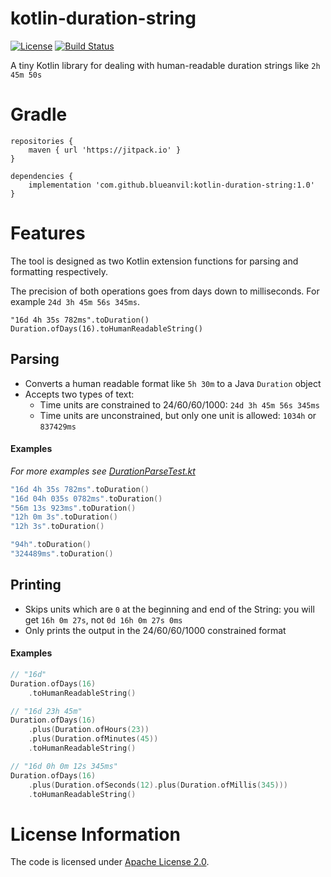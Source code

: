 # kotlin-duration-string
[![License](https://img.shields.io/badge/License-Apache%202.0-blue.svg)](https://opensource.org/licenses/Apache-2.0)
[![Build Status](https://travis-ci.com/blueanvil/kotlin-duration-string.svg?branch=master)](https://travis-ci.com/blueanvil/kotlin-duration-string)

A tiny Kotlin library for dealing with human-readable duration strings like `2h 45m 50s`

# Gradle
```
repositories {
    maven { url 'https://jitpack.io' }
}
```
```
dependencies {
    implementation 'com.github.blueanvil:kotlin-duration-string:1.0'
}
```

# Features
The tool is designed as two Kotlin extension functions for parsing and formatting respectively.

The precision of both operations goes from days down to milliseconds. For example `24d 3h 45m 56s 345ms`.
```
"16d 4h 35s 782ms".toDuration()
Duration.ofDays(16).toHumanReadableString()
```
## Parsing
* Converts a human readable format like `5h 30m` to a Java `Duration` object
* Accepts two types of text:
  * Time units are constrained to 24/60/60/1000: `24d 3h 45m 56s 345ms`
  * Time units are unconstrained, but only one unit is allowed: `1034h` or `837429ms`
#### Examples
_For more examples see [DurationParseTest.kt](https://github.com/blueanvil/kotlin-duration-string/blob/master/src/test/kotlin/com/blueanvil/durationstr/DurationParseTest.kt)_
```kotlin
"16d 4h 35s 782ms".toDuration()
"16d 04h 035s 0782ms".toDuration()
"56m 13s 923ms".toDuration()
"12h 0m 3s".toDuration()
"12h 3s".toDuration()

"94h".toDuration()
"324489ms".toDuration()
```

## Printing
* Skips units which are `0` at the beginning and end of the String: you will get `16h 0m 27s`, not `0d 16h 0m 27s 0ms`
* Only prints the output in the 24/60/60/1000 constrained format
#### Examples
```kotlin
// "16d"
Duration.ofDays(16)
    .toHumanReadableString() 

// "16d 23h 45m"
Duration.ofDays(16)
    .plus(Duration.ofHours(23))
    .plus(Duration.ofMinutes(45))
    .toHumanReadableString()

// "16d 0h 0m 12s 345ms"
Duration.ofDays(16)
    .plus(Duration.ofSeconds(12).plus(Duration.ofMillis(345)))
    .toHumanReadableString()
```

# License Information
The code is licensed under [Apache License 2.0](https://www.apache.org/licenses/LICENSE-2.0).


